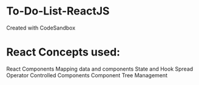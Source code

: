 # To-Do-List-ReactJS
Created with CodeSandbox

# React Concepts used:
  React Components
  Mapping data and components
  State and Hook
  Spread Operator
  Controlled Components
  Component Tree Management
